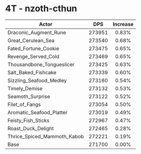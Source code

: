 # 4T - nzoth-cthun
| Actor | DPS | Increase |
|---|:---:|:---:|
|Draconic_Augment_Rune|273951|0.83%|
|Great_Cerulean_Sea|273540|0.68%|
|Fated_Fortune_Cookie|273475|0.65%|
|Revenge_Served_Cold|273469|0.65%|
|Thousandbone_Tongueslicer|273425|0.63%|
|Salt_Baked_Fishcake|273339|0.60%|
|Sizzling_Seafood_Medley|273160|0.54%|
|Timely_Demise|273132|0.53%|
|Seamoth_Surprise|273122|0.52%|
|Filet_of_Fangs|273054|0.50%|
|Aromatic_Seafood_Platter|273019|0.49%|
|Feisty_Fish_Sticks|272967|0.47%|
|Roast_Duck_Delight|272465|0.28%|
|Thrice_Spiced_Mammoth_Kabob|272221|0.19%|
|Base|271700|0.00%|
